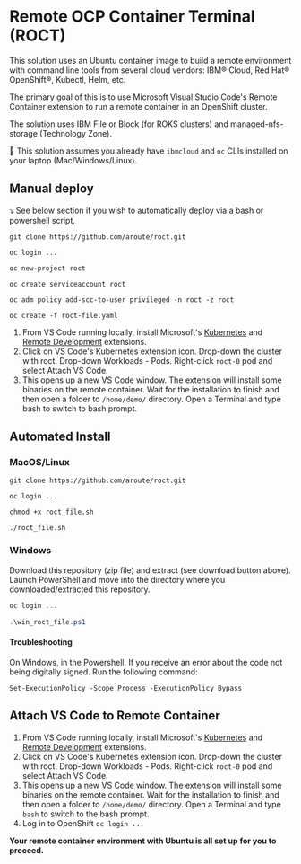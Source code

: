 # Remote OCP Container Terminal (ROCT)

This solution uses an Ubuntu container image to build a remote environment with command line tools from several cloud vendors: IBM® Cloud, Red Hat® OpenShift®, Kubectl, Helm, etc.

The primary goal of this is to use Microsoft Visual Studio Code's Remote Container extension to run a remote container in an OpenShift cluster.  

The solution uses IBM File or Block (for ROKS clusters) and managed-nfs-storage (Technology Zone).

📝 This solution assumes you already have `ibmcloud` and `oc` CLIs installed on your laptop (Mac/Windows/Linux).

## Manual deploy

⤵️ See below section if you wish to automatically deploy via a bash or powershell script.

```
git clone https://github.com/aroute/roct.git
```
```
oc login ...
```
```
oc new-project roct
```
```
oc create serviceaccount roct
```
```
oc adm policy add-scc-to-user privileged -n roct -z roct
```
```
oc create -f roct-file.yaml
```

1. From VS Code running locally, install Microsoft's [Kubernetes](https://code.visualstudio.com/docs/azure/kubernetes#_install-the-kubernetes-extension) and [Remote Development](https://marketplace.visualstudio.com/items?itemName=ms-vscode-remote.vscode-remote-extensionpack) extensions. 
2. Click on VS Code's Kubernetes extension icon. Drop-down the cluster with roct. Drop-down Workloads - Pods. Right-click `roct-0` pod and select Attach VS Code.
3. This opens up a new VS Code window. The extension will install some binaries on the remote container. Wait for the installation to finish and then open a folder to `/home/demo/` directory. Open a Terminal and type bash to switch to bash prompt.

## Automated Install

### MacOS/Linux
```
git clone https://github.com/aroute/roct.git
```
```shell
oc login ...
```
```shell
chmod +x roct_file.sh
```
```shell
./roct_file.sh
```
### Windows

Download this repository (zip file) and extract (see download button above). Launch PowerShell and move into the directory where you downloaded/extracted this repository.

```powershell
oc login ...
```
```powershell
.\win_roct_file.ps1
```
#### Troubleshooting

On Windows, in the Powershell. If you receive an error about the code not being digitally signed. Run the following command:
```
Set-ExecutionPolicy -Scope Process -ExecutionPolicy Bypass
```

## Attach VS Code to Remote Container

1. From VS Code running locally, install Microsoft's [Kubernetes](https://code.visualstudio.com/docs/azure/kubernetes#_install-the-kubernetes-extension) and [Remote Development](https://marketplace.visualstudio.com/items?itemName=ms-vscode-remote.vscode-remote-extensionpack) extensions. 
2. Click on VS Code's Kubernetes extension icon. Drop-down the cluster with roct. Drop-down Workloads - Pods. Right-click `roct-0` pod and select Attach VS Code.
3. This opens up a new VS Code window. The extension will install some binaries on the remote container. Wait for the installation to finish and then open a folder to `/home/demo/` directory. Open a Terminal and type `bash` to switch to the bash prompt.
4. Log in to OpenShift `oc login ...`

**Your remote container environment with Ubuntu is all set up for you to proceed.**


